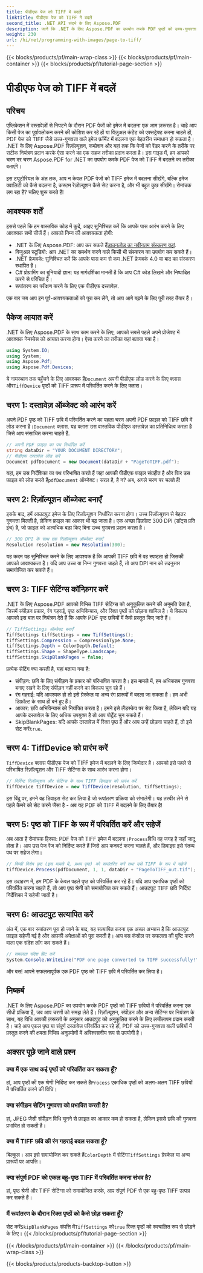 ```yaml
---
title: पीडीएफ पेज को TIFF में बदलें
linktitle: पीडीएफ पेज को TIFF में बदलें
second_title: .NET API संदर्भ के लिए Aspose.PDF
description: जानें कि .NET के लिए Aspose.PDF का उपयोग करके PDF पृष्ठों को उच्च-गुणवत्ता वाली TIFF छवियों में कैसे परिवर्तित किया जाए। यह चरण-दर-चरण मार्गदर्शिका रिज़ॉल्यूशन, संपीड़न और बहुत कुछ को कवर करती है।
weight: 230
url: /hi/net/programming-with-images/page-to-tiff/
---
```


{{< blocks/products/pf/main-wrap-class >}}
{{< blocks/products/pf/main-container >}}
{{< blocks/products/pf/tutorial-page-section >}}

# पीडीएफ पेज को TIFF में बदलें

## परिचय

एप्लिकेशन में दस्तावेज़ों से निपटने के दौरान PDF पेजों को इमेज में बदलना एक आम ज़रूरत है। चाहे आप किसी पेज का पूर्वावलोकन करने की कोशिश कर रहे हों या विज़ुअल कंटेंट को एक्सट्रेक्ट करना चाहते हों, PDF पेज को TIFF जैसे उच्च-गुणवत्ता वाले इमेज फ़ॉर्मेट में बदलना एक बेहतरीन समाधान हो सकता है। .NET के लिए Aspose.PDF रिज़ॉल्यूशन, कम्प्रेशन और यहां तक कि पेजों को रेंडर करने के तरीके पर सटीक नियंत्रण प्रदान करके ऐसा करने का एक सहज तरीका प्रदान करता है। इस गाइड में, हम आपको चरण दर चरण Aspose.PDF for .NET का उपयोग करके PDF पेज को TIFF में बदलने का तरीका बताएंगे।

इस ट्यूटोरियल के अंत तक, आप न केवल PDF पेजों को TIFF इमेज में बदलना सीखेंगे, बल्कि इमेज क्वालिटी को कैसे बदलना है, कस्टम रेज़ोल्यूशन कैसे सेट करना है, और भी बहुत कुछ सीखेंगे। रोमांचक लग रहा है? चलिए शुरू करते हैं!

## आवश्यक शर्तें

इससे पहले कि हम वास्तविक कोड में कूदें, आइए सुनिश्चित करें कि आपके पास आरंभ करने के लिए आवश्यक सभी चीजें हैं। आपको निम्न की आवश्यकता होगी:

-  .NET के लिए Aspose.PDF: आप कर सकते हैं[डाउनलोड का नवीनतम संस्करण यहां](https://releases.aspose.com/pdf/net/).
- विजुअल स्टूडियो: आप .NET का समर्थन करने वाले किसी भी संस्करण का उपयोग कर सकते हैं।
- .NET फ्रेमवर्क: सुनिश्चित करें कि आपके पास कम से कम .NET फ्रेमवर्क 4.0 या बाद का संस्करण स्थापित है।
- C# प्रोग्रामिंग का बुनियादी ज्ञान: यह मार्गदर्शिका मानती है कि आप C# कोड लिखने और निष्पादित करने से परिचित हैं।
- रूपांतरण का परीक्षण करने के लिए एक पीडीएफ दस्तावेज़.

एक बार जब आप इन पूर्व-आवश्यकताओं को पूरा कर लेंगे, तो आप आगे बढ़ने के लिए पूरी तरह तैयार हैं।

## पैकेज आयात करें

.NET के लिए Aspose.PDF के साथ काम करने के लिए, आपको सबसे पहले अपने प्रोजेक्ट में आवश्यक नेमस्पेस को आयात करना होगा। ऐसा करने का तरीका यहां बताया गया है।

```csharp
using System.IO;
using System;
using Aspose.Pdf;
using Aspose.Pdf.Devices;
```

 ये नामस्थान तक पहुँचने के लिए आवश्यक हैं`Document` अपनी पीडीएफ लोड करने के लिए क्लास और`TiffDevice` पृष्ठों को TIFF प्रारूप में परिवर्तित करने के लिए क्लास।

## चरण 1: दस्तावेज़ ऑब्जेक्ट को आरंभ करें

 अपने PDF पृष्ठ को TIFF छवि में परिवर्तित करने का पहला चरण अपनी PDF फ़ाइल को TIFF छवि में लोड करना है।`Document` क्लास. यह क्लास उस वास्तविक पीडीएफ दस्तावेज़ का प्रतिनिधित्व करता है जिसे आप संसाधित करना चाहते हैं.

```csharp
// अपनी PDF फ़ाइल का पथ निर्धारित करें
string dataDir = "YOUR DOCUMENT DIRECTORY";
// पीडीएफ दस्तावेज़ लोड करें
Document pdfDocument = new Document(dataDir + "PageToTIFF.pdf");
```

 यहां, हम उस निर्देशिका का पथ परिभाषित करते हैं जहां आपकी पीडीएफ फाइल संग्रहीत है और फिर उस फ़ाइल को लोड करते हैं`pdfDocument` ऑब्जेक्ट। सरल है, है न? अब, अगले चरण पर चलते हैं!

## चरण 2: रिज़ॉल्यूशन ऑब्जेक्ट बनाएँ

इसके बाद, हमें आउटपुट इमेज के लिए रिज़ॉल्यूशन निर्धारित करना होगा। उच्च रिज़ॉल्यूशन से बेहतर गुणवत्ता मिलती है, लेकिन फ़ाइल का आकार भी बढ़ जाता है। एक अच्छा डिफ़ॉल्ट 300 DPI (डॉट्स प्रति इंच) है, जो फ़ाइल को अत्यधिक बड़ा किए बिना उच्च गुणवत्ता प्रदान करता है।

```csharp
// 300 DPI के साथ एक रिज़ॉल्यूशन ऑब्जेक्ट बनाएँ
Resolution resolution = new Resolution(300);
```

यह कदम यह सुनिश्चित करने के लिए आवश्यक है कि आपकी TIFF छवि में वह स्पष्टता हो जिसकी आपको आवश्यकता है। यदि आप उच्च या निम्न गुणवत्ता चाहते हैं, तो आप DPI मान को तदनुसार समायोजित कर सकते हैं।

## चरण 3: TIFF सेटिंग्स कॉन्फ़िगर करें

.NET के लिए Aspose.PDF आपको विभिन्न TIFF सेटिंग्स को अनुकूलित करने की अनुमति देता है, जिसमें संपीड़न प्रकार, रंग गहराई, पृष्ठ अभिविन्यास, और रिक्त पृष्ठों को छोड़ना शामिल है। ये विकल्प आपको इस बात पर नियंत्रण देते हैं कि आपके PDF पृष्ठ छवियों में कैसे प्रस्तुत किए जाते हैं।

```csharp
// TiffSettings ऑब्जेक्ट बनाएँ
TiffSettings tiffSettings = new TiffSettings();
tiffSettings.Compression = CompressionType.None;
tiffSettings.Depth = ColorDepth.Default;
tiffSettings.Shape = ShapeType.Landscape;
tiffSettings.SkipBlankPages = false;
```

प्रत्येक सेटिंग क्या करती है, यहां बताया गया है:
- संपीड़न: छवि के लिए संपीड़न के प्रकार को परिभाषित करता है। इस मामले में, हम अधिकतम गुणवत्ता बनाए रखने के लिए संपीड़न नहीं करने का विकल्प चुन रहे हैं।
- रंग गहराई: यदि आवश्यक हो तो इसे ग्रेस्केल या अन्य रंग प्रारूपों में बदला जा सकता है। हम अभी डिफ़ॉल्ट के साथ ही बने हुए हैं।
- आकार: छवि अभिविन्यास को नियंत्रित करता है। हमने इसे लैंडस्केप पर सेट किया है, लेकिन यदि यह आपके दस्तावेज़ के लिए अधिक उपयुक्त है तो आप पोर्ट्रेट चुन सकते हैं।
-  SkipBlankPages: यदि आपके दस्तावेज़ में रिक्त पृष्ठ हैं और आप उन्हें छोड़ना चाहते हैं, तो इसे सेट करें`true`.

## चरण 4: TiffDevice को प्रारंभ करें

`TiffDevice` क्लास पीडीएफ पेज को TIFF इमेज में बदलने के लिए जिम्मेदार है। आपको इसे पहले से परिभाषित रिज़ॉल्यूशन और TIFF सेटिंग्स के साथ आरंभ करना होगा।

```csharp
// निर्दिष्ट रिज़ॉल्यूशन और सेटिंग्स के साथ TIFF डिवाइस को प्रारंभ करें
TiffDevice tiffDevice = new TiffDevice(resolution, tiffSettings);
```

इस बिंदु पर, हमने वह डिवाइस सेट कर लिया है जो रूपांतरण प्रक्रिया को संभालेगी। यह तस्वीर लेने से पहले कैमरे को सेट करने जैसा है - अब यह PDF को TIFF में बदलने के लिए तैयार है!

## चरण 5: पृष्ठ को TIFF के रूप में परिवर्तित करें और सहेजें

 अब आता है रोमांचक हिस्सा: PDF पेज को TIFF इमेज में बदलना।`Process`विधि वह जगह है जहाँ जादू होता है। आप उस पेज रेंज को निर्दिष्ट करते हैं जिसे आप कनवर्ट करना चाहते हैं, और डिवाइस इसे गंतव्य पथ पर सहेज लेगा।

```csharp
// किसी विशेष पृष्ठ (इस मामले में, प्रथम पृष्ठ) को रूपांतरित करें तथा उसे TIFF के रूप में सहेजें
tiffDevice.Process(pdfDocument, 1, 1, dataDir + "PageToTIFF_out.tif");
```

इस उदाहरण में, हम PDF के केवल पहले पृष्ठ को परिवर्तित कर रहे हैं। यदि आप एकाधिक पृष्ठों को परिवर्तित करना चाहते हैं, तो आप पृष्ठ श्रेणी को समायोजित कर सकते हैं। आउटपुट TIFF छवि निर्दिष्ट निर्देशिका में सहेजी जाती है।

## चरण 6: आउटपुट सत्यापित करें

अंत में, एक बार रूपांतरण पूरा हो जाने के बाद, यह सत्यापित करना एक अच्छा अभ्यास है कि आउटपुट फ़ाइल सहेजी गई है और आपकी अपेक्षाओं को पूरा करती है। आप बस कंसोल पर सफलता की पुष्टि करने वाला एक संदेश लॉग कर सकते हैं।

```csharp
// सफलता संदेश प्रिंट करें
System.Console.WriteLine("PDF one page converted to TIFF successfully!");
```

और बस! आपने सफलतापूर्वक एक PDF पृष्ठ को TIFF छवि में परिवर्तित कर लिया है।

## निष्कर्ष

.NET के लिए Aspose.PDF का उपयोग करके PDF पृष्ठों को TIFF छवियों में परिवर्तित करना एक सीधी प्रक्रिया है, जब आप चरणों को समझ लेते हैं। रिज़ॉल्यूशन, संपीड़न और अन्य सेटिंग्स पर नियंत्रण के साथ, यह विधि आपकी ज़रूरतों के अनुसार आउटपुट को अनुकूलित करने के लिए लचीलापन प्रदान करती है। चाहे आप एकल पृष्ठ या संपूर्ण दस्तावेज़ परिवर्तित कर रहे हों, PDF को उच्च-गुणवत्ता वाली छवियों में प्रस्तुत करने की क्षमता विभिन्न अनुप्रयोगों में अविश्वसनीय रूप से उपयोगी है।

## अक्सर पूछे जाने वाले प्रश्न

### क्या मैं एक साथ कई पृष्ठों को परिवर्तित कर सकता हूँ?
 हां, आप पृष्ठों की एक श्रेणी निर्दिष्ट कर सकते हैं`Process` एकाधिक पृष्ठों को अलग-अलग TIFF छवियों में परिवर्तित करने की विधि।

### क्या संपीड़न सेटिंग गुणवत्ता को प्रभावित करती है?
हां, JPEG जैसी संपीड़न विधि चुनने से फ़ाइल का आकार कम हो सकता है, लेकिन इससे छवि की गुणवत्ता प्रभावित हो सकती है।

### क्या मैं TIFF छवि की रंग गहराई बदल सकता हूँ?
 बिल्कुल। आप इसे समायोजित कर सकते हैं`ColorDepth` में सेटिंग`TiffSettings` ग्रेस्केल या अन्य प्रारूपों पर आपत्ति।

### क्या संपूर्ण PDF को एकल बहु-पृष्ठ TIFF में परिवर्तित करना संभव है?
हां, पृष्ठ श्रेणी और TIFF सेटिंग्स को समायोजित करके, आप संपूर्ण PDF से एक बहु-पृष्ठ TIFF उत्पन्न कर सकते हैं।

### मैं रूपांतरण के दौरान रिक्त पृष्ठों को कैसे छोड़ सकता हूँ?
 सेट करें`SkipBlankPages` संपत्ति में`TiffSettings` को`true` रिक्त पृष्ठों को स्वचालित रूप से छोड़ने के लिए।
{{< /blocks/products/pf/tutorial-page-section >}}

{{< /blocks/products/pf/main-container >}}
{{< /blocks/products/pf/main-wrap-class >}}

{{< blocks/products/products-backtop-button >}}
